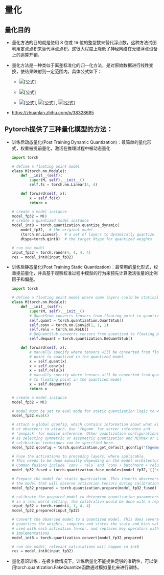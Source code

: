 # 量化

## 量化目的

- 量化方法的目的就是使用 8 位或 16 位的整型数来替代浮点数，这种方法试图利用定点点积来替代浮点点积，这很大程度上降低了神经网络在无硬浮点设备上的运算开销。

- 量化方法是一种类似于离差标准化的归一化方法，是对原始数据进行线性变换，使结果映射到一定范围内，具体公式如下：

  - ![[公式]](https://www.zhihu.com/equation?tex=%5C%5B+V_q+%3D+Q+%2A+%28V_x+-+min%28V_x%29%29+%5C%5D)

  - ![[公式]](https://www.zhihu.com/equation?tex=%5C%5B+V_x%27+%3D+V_q+%2F+Q+%2B+min%28V_x%29+%5C%5D)
  -  ![[公式]](https://www.zhihu.com/equation?tex=%5C%5B+Q%3DS%2FR+%5C%5D), ![[公式]](https://www.zhihu.com/equation?tex=%5C%5B+R%3Dmax%28V_x%29-min%28V_x%29+%5C%5D) , ![[公式]](https://www.zhihu.com/equation?tex=%5C%5B+S+%3D+1+%3C%3C+bits+-+1+%5C%5D)

- https://zhuanlan.zhihu.com/p/38328685

## Pytorch提供了三种量化模型的方法：

- 训练后动态量化(Post Training Dynamic Quantization)：最简单的量化形式，权重被提前量化，激活在推理过程中被动态量化

  ```python
  import torch
  
  # define a floating point model
  class M(torch.nn.Module):
      def __init__(self):
          super(M, self).__init__()
          self.fc = torch.nn.Linear(4, 4)
  
      def forward(self, x):
          x = self.fc(x)
          return x
  
  # create a model instance
  model_fp32 = M()
  # create a quantized model instance
  model_int8 = torch.quantization.quantize_dynamic(
      model_fp32,  # the original model
      {torch.nn.Linear},  # a set of layers to dynamically quantize
      dtype=torch.qint8)  # the target dtype for quantized weights
  
  # run the model
  input_fp32 = torch.randn(4, 4, 4, 4)
  res = model_int8(input_fp32)
  ```

- 训练后静态量化(Post Training Static Quantization)：最常用的量化形式，权重提前量化，并且基于观察校准过程中模型的行为来预先计算激活张量的比例因子和偏差。

  ```python
  import torch
  
  # define a floating point model where some layers could be statically quantized
  class M(torch.nn.Module):
      def __init__(self):
          super(M, self).__init__()
          # QuantStub converts tensors from floating point to quantized
          self.quant = torch.quantization.QuantStub()
          self.conv = torch.nn.Conv2d(1, 1, 1)
          self.relu = torch.nn.ReLU()
          # DeQuantStub converts tensors from quantized to floating point
          self.dequant = torch.quantization.DeQuantStub()
  
      def forward(self, x):
          # manually specify where tensors will be converted from floating
          # point to quantized in the quantized model
          x = self.quant(x)
          x = self.conv(x)
          x = self.relu(x)
          # manually specify where tensors will be converted from quantized
          # to floating point in the quantized model
          x = self.dequant(x)
          return x
  
  # create a model instance
  model_fp32 = M()
  
  # model must be set to eval mode for static quantization logic to work
  model_fp32.eval()
  
  # attach a global qconfig, which contains information about what kind
  # of observers to attach. Use 'fbgemm' for server inference and
  # 'qnnpack' for mobile inference. Other quantization configurations such
  # as selecting symmetric or assymetric quantization and MinMax or L2Norm
  # calibration techniques can be specified here.
  model_fp32.qconfig = torch.quantization.get_default_qconfig('fbgemm')
  
  # Fuse the activations to preceding layers, where applicable.
  # This needs to be done manually depending on the model architecture.
  # Common fusions include `conv + relu` and `conv + batchnorm + relu`
  model_fp32_fused = torch.quantization.fuse_modules(model_fp32, [['conv', 'relu']])
  
  # Prepare the model for static quantization. This inserts observers in
  # the model that will observe activation tensors during calibration.
  model_fp32_prepared = torch.quantization.prepare(model_fp32_fused)
  
  # calibrate the prepared model to determine quantization parameters for activations
  # in a real world setting, the calibration would be done with a representative dataset
  input_fp32 = torch.randn(4, 1, 4, 4)
  model_fp32_prepared(input_fp32)
  
  # Convert the observed model to a quantized model. This does several things:
  # quantizes the weights, computes and stores the scale and bias value to be
  # used with each activation tensor, and replaces key operators with quantized
  # implementations.
  model_int8 = torch.quantization.convert(model_fp32_prepared)
  
  # run the model, relevant calculations will happen in int8
  res = model_int8(input_fp32)
  ```

- 量化意识训练：在极少数情况下，训练后量化不能提供足够的准确性，可以使用torch.quantization.FakeQuantize函数通过模拟量化来进行训练。